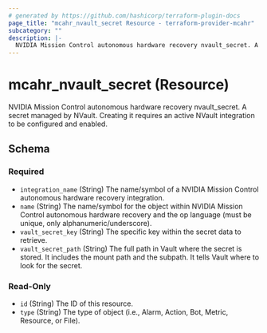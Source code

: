 ```yaml
---
# generated by https://github.com/hashicorp/terraform-plugin-docs
page_title: "mcahr_nvault_secret Resource - terraform-provider-mcahr"
subcategory: ""
description: |-
  NVIDIA Mission Control autonomous hardware recovery nvault_secret. A secret managed by NVault. Creating it requires an active NVault integration to be configured and enabled.
---
```


# mcahr_nvault_secret (Resource)

NVIDIA Mission Control autonomous hardware recovery nvault_secret. A secret managed by NVault. Creating it requires an active NVault integration to be configured and enabled.



<!-- schema generated by tfplugindocs -->
## Schema

### Required

- `integration_name` (String) The name/symbol of a NVIDIA Mission Control autonomous hardware recovery integration.
- `name` (String) The name/symbol for the object within NVIDIA Mission Control autonomous hardware recovery and the op language (must be unique, only alphanumeric/underscore).
- `vault_secret_key` (String) The specific key within the secret data to retrieve.
- `vault_secret_path` (String) The full path in Vault where the secret is stored. It includes the mount path and the subpath. It tells Vault where to look for the secret.

### Read-Only

- `id` (String) The ID of this resource.
- `type` (String) The type of object (i.e., Alarm, Action, Bot, Metric, Resource, or File).
